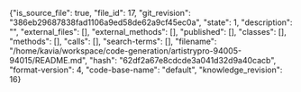 {"is_source_file": true, "file_id": 17, "git_revision": "386eb29687838fad1106a9ed58de62a9cf45ec0a", "state": 1, "description": "", "external_files": [], "external_methods": [], "published": [], "classes": [], "methods": [], "calls": [], "search-terms": [], "filename": "/home/kavia/workspace/code-generation/artistrypro-94005-94015/README.md", "hash": "62df2a67e8cdcde3a041d32d9a40cacb", "format-version": 4, "code-base-name": "default", "knowledge_revision": 16}
